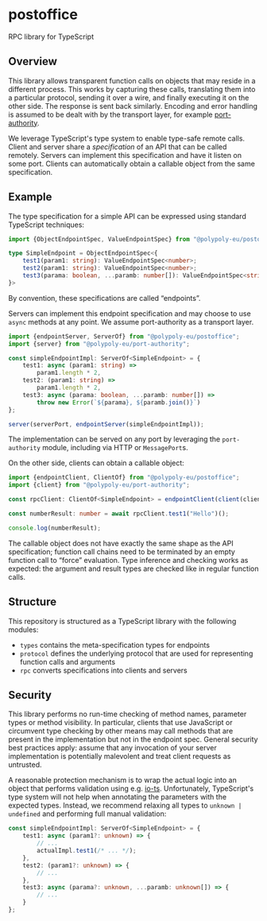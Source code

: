 # postoffice

RPC library for TypeScript

## Overview

This library allows transparent function calls on objects that may reside in a
different process.  This works by capturing these calls, translating them into a
particular protocol, sending it over a wire, and finally executing it on the
other side.  The response is sent back similarly.  Encoding and error handling
is assumed to be dealt with by the transport layer, for example
[port-authority](../port-authority/).

We leverage TypeScript's type system to enable type-safe remote calls.  Client
and server share a _specification_ of an API that can be called remotely.
Servers can implement this specification and have it listen on some port.
Clients can automatically obtain a callable object from the same specification.

## Example

The type specification for a simple API can be expressed using standard
TypeScript techniques:

```typescript
import {ObjectEndpointSpec, ValueEndpointSpec} from "@polypoly-eu/postoffice";

type SimpleEndpoint = ObjectEndpointSpec<{
    test1(param1: string): ValueEndpointSpec<number>;
    test2(param1: string): ValueEndpointSpec<number>;
    test3(parama: boolean, ...paramb: number[]): ValueEndpointSpec<string>;
}>
```

By convention, these specifications are called “endpoints”.

Servers can implement this endpoint specification and may choose to use `async`
methods at any point.  We assume port-authority as a transport layer.

```typescript
import {endpointServer, ServerOf} from "@polypoly-eu/postoffice";
import {server} from "@polypoly-eu/port-authority";

const simpleEndpointImpl: ServerOf<SimpleEndpoint> = {
    test1: async (param1: string) =>
        param1.length * 2,
    test2: (param1: string) =>
        param1.length * 2,
    test3: async (parama: boolean, ...paramb: number[]) =>
        throw new Error(`${parama}, ${paramb.join()}`)
};

server(serverPort, endpointServer(simpleEndpointImpl));
```

The implementation can be served on any port by leveraging the `port-authority`
module, including via HTTP or `MessagePort`s.

On the other side, clients can obtain a callable object:

```typescript
import {endpointClient, ClientOf} from "@polypoly-eu/postoffice";
import {client} from "@polypoly-eu/port-authority";

const rpcClient: ClientOf<SimpleEndpoint> = endpointClient(client(clientPort));

const numberResult: number = await rpcClient.test1("Hello")();

console.log(numberResult);
```

The callable object does not have exactly the same shape as the API
specification; function call chains need to be terminated by an empty function
call to “force” evaluation.  Type inference and checking works as expected: the
argument and result types are checked like in regular function calls.

## Structure

This repository is structured as a TypeScript library with the following modules:

* `types` contains the meta-specification types for endpoints
* `protocol` defines the underlying protocol that are used for representing
  function calls and arguments
* `rpc` converts specifications into clients and servers

## Security

This library performs no run-time checking of method names, parameter types or
method visibility.  In particular, clients that use JavaScript or circumvent
type checking by other means may call methods that are present in the
implementation but not in the endpoint spec.  General security best practices
apply: assume that any invocation of your server implementation is potentially
malevolent and treat client requests as untrusted.

A reasonable protection mechanism is to wrap the actual logic into an object
that performs validation using e.g. [io-ts](https://github.com/gcanti/io-ts).
Unfortunately, TypeScript's type system will not help when annotating the
parameters with the expected types.  Instead, we recommend relaxing all types to
`unknown | undefined` and performing full manual validation:

```typescript
const simpleEndpointImpl: ServerOf<SimpleEndpoint> = {
    test1: async (param1?: unknown) => {
        // ...
        actualImpl.test1(/* ... */);
    },
    test2: (param1?: unknown) => {
        // ...
    },
    test3: async (parama?: unknown, ...paramb: unknown[]) => {
        // ...
    }
};
```
